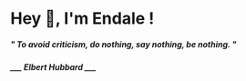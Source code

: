 <h1 title="head"> Hey 👋, I'm Endale !</h1>

**<h5><i>" To avoid criticism, do nothing, say nothing, be nothing. "</i></h5>**

*<b>___ Elbert Hubbard ___</b>*
